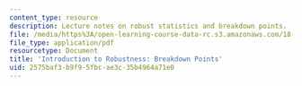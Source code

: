```yaml
---
content_type: resource
description: Lecture notes on robust statistics and breakdown points.
file: /media/https%3A/open-learning-course-data-rc.s3.amazonaws.com/18-465-topics-in-statistics-nonparametrics-and-robustness-spring-2005/2575baf3b9f95fbcae3c35b4964a71e0_breakdown.pdf
file_type: application/pdf
resourcetype: Document
title: 'Introduction to Robustness: Breakdown Points'
uid: 2575baf3-b9f9-5fbc-ae3c-35b4964a71e0
---
```

